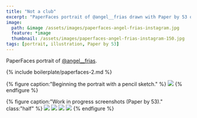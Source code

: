 ```yaml
---
title: "Not a club"
excerpt: "PaperFaces portrait of @angel__frias drawn with Paper by 53 on an iPad."
image: 
  path: &image /assets/images/paperfaces-angel-frias-instagram.jpg 
  feature: *image
  thumbnail: /assets/images/paperfaces-angel-frias-instagram-150.jpg
tags: [portrait, illustration, Paper by 53]
---
```


PaperFaces portrait of [@angel__frias](https://instagram.com/angel__frias).

{% include boilerplate/paperfaces-2.md %}

{% figure caption:"Beginning the portrait with a pencil sketch." %}
[![](/assets/images/paperfaces-angel-frias-process-1-750.jpg)](/assets/images/paperfaces-angel-frias-process-1-lg.jpg)
{% endfigure %}

{% figure caption:"Work in progress screenshots (Paper by 53)." class:"half" %}
[![](/assets/images/paperfaces-angel-frias-process-2-600.jpg)](/assets/images/paperfaces-angel-frias-process-2-lg.jpg)
[![](/assets/images/paperfaces-angel-frias-process-3-600.jpg)](/assets/images/paperfaces-angel-frias-process-3-lg.jpg)
[![](/assets/images/paperfaces-angel-frias-process-4-600.jpg)](/assets/images/paperfaces-angel-frias-process-4-lg.jpg)
[![](/assets/images/paperfaces-angel-frias-process-5-600.jpg)](/assets/images/paperfaces-angel-frias-process-5-lg.jpg)
{% endfigure %}
